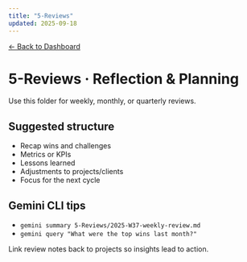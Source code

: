```yaml
---
title: "5-Reviews"
updated: 2025-09-18
---
```


[← Back to Dashboard](../000-Dashboard.md)

# 5-Reviews · Reflection & Planning

Use this folder for weekly, monthly, or quarterly reviews.

## Suggested structure
- Recap wins and challenges
- Metrics or KPIs
- Lessons learned
- Adjustments to projects/clients
- Focus for the next cycle

## Gemini CLI tips
- `gemini summary 5-Reviews/2025-W37-weekly-review.md`
- `gemini query "What were the top wins last month?"`

Link review notes back to projects so insights lead to action.
